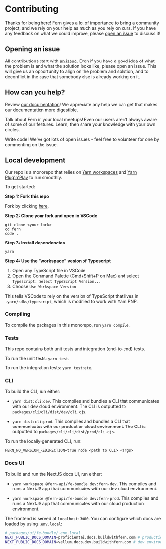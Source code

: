 # Contributing

Thanks for being here! Fern gives a lot of importance to being a community project, and we rely on your help as much as you rely on ours. If you have any feedback on what we could improve, please [open an issue](https://github.com/fern-api/fern/issues/new) to discuss it!

## Opening an issue

All contributions start with [an issue](https://github.com/fern-api/fern/issues/new). Even if you have a good idea of what the problem is and what the solution looks like, please open an issue. This will give us an opportunity to align on the problem and solution, and to deconflict in the case that somebody else is already working on it.

## How can you help?

Review [our documentation](https://buildwithfern.com/docs)! We appreciate any help we can get that makes our documentation more digestible.

Talk about Fern in your local meetups! Even our users aren't always aware of some of our features. Learn, then share your knowledge with your own circles.

Write code! We've got lots of open issues - feel free to volunteer for one by commenting on the issue.

## Local development

Our repo is a monorepo that relies on [Yarn workspaces](https://yarnpkg.com/features/workspaces) and [Yarn Plug'n'Play](https://yarnpkg.com/features/pnp) to run smoothly.

To get started:

**Step 1: Fork this repo**

Fork by clicking [here](https://github.com/fern-api/fern/fork).

**Step 2: Clone your fork and open in VSCode**

```
git clone <your fork>
cd fern
code .
```

**Step 3: Install dependencies**

```
yarn
```

**Step 4: Use the "workspace" vesion of Typescript**

1. Open any TypeScript file in VSCode
1. Open the Command Palette (Cmd+Shift+P on Mac) and select `Typescript: Select TypeScript Version...`
1. Choose `Use Workspace Version`

This tells VSCode to rely on the version of TypeScript that lives in `.yarn/sdks/typescript`, which
is modified to work with Yarn PNP.

### Compiling

To compile the packages in this monorepo, run `yarn compile`.

### Tests

This repo contains both unit tests and integration (end-to-end) tests.

To run the unit tests: `yarn test`.

To run the integration tests: `yarn test:ete`.

### CLI

To build the CLI, run either:

- `yarn dist:cli:dev`. This compiles and bundles a CLI that communicates with our dev cloud environment. The CLI is outputted to `packages/cli/cli/dist/dev/cli.cjs`.

- `yarn dist:cli:prod`. This compiles and bundles a CLI that communicates with our production cloud environment. The CLI is outputted to `packages/cli/cli/dist/prod/cli.cjs`.

To run the locally-generated CLI, run:

```
FERN_NO_VERSION_REDIRECTION=true node <path to CLI> <args>
```

### Docs UI

To build and run the NextJS docs UI, run either:

- `yarn workspace @fern-api/fe-bundle dev:fern-dev`. This compiles and runs a NextJS app that communicates with our dev cloud environment.

- `yarn workspace @fern-api/fe-bundle dev:fern-prod`. This compiles and runs a NextJS app that communicates with our cloud production environment.

The frontend is served at `localhost:3000`. You can configure which docs are loaded by using `.env.local`:

```bash
# packages/ui/fe-bundle/.env.local
NEXT_PUBLIC_DOCS_DOMAIN=proficientai.docs.buildwithfern.com # production environmen
NEXT_PUBLIC_DOCS_DOMAIN=vellum.docs.dev.buildwithfern.com # dev environment
```
